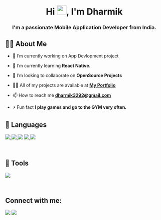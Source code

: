 <h1 align="center">Hi <img src="https://raw.githubusercontent.com/MartinHeinz/MartinHeinz/master/wave.gif" width="30px">, I'm Dharmik</h1>
<h3 align="center">I'm a passionate Mobile Application Developer from India.</h3>


## 🙋‍♂️ About Me

- 🔭 I’m currently working on App Devlopment project

- 🌱 I’m currently learning **React Native.**

- 👯 I’m looking to collaborate on **OpenSource Projects**

- 👨‍💻 All of my projects are available at **[My Portfolio](https://dharmikpatel.me)**

- 📫 How to reach me **dharmik3292@gmail.com**

- ⚡ Fun fact **I play games and go to the GYM very often.**

## 🚀 Languages 

<p align="left"> 
    <a href="https://www.w3.org/html/" target="_blank"> <img src="https://img.icons8.com/color/48/000000/html-5.png"/> </a> 
    <a href="https://www.w3schools.com/css/" target="_blank"> <img src="https://img.icons8.com/color/48/000000/css3.png"/> </a> 
    <a href="https://www.w3schools.com/css/" target="_blank"> <img src="https://img.icons8.com/color/48/000000/javascript--v1.png"/></a>
    <a href="https://getbootstrap.com" target="_blank"> <img src="https://img.icons8.com/color/48/000000/bootstrap.png"/> </a>
    <a href="https://reactnative.dev/" target="_blank"> <img src="https://img.icons8-react-native-48.png"/> </a>
<!--     <a href="https://www.w3schools.com/css/" target="_blank"> <img src="https://img.icons8.com/color/48/000000/python.png"/></a> -->
</p>
<br/>

## 🚀 Tools

<p align="left">
<!--     <a href="https://www.jetbrains.com/pycharm/" target="_blank"> <img src="https://img.icons8.com/color/50/000000/pycharm.png"/> </a>
    <a href="https://www.sublimetext.com/" target="_blank"> <img src="https://img.icons8.com/fluent/48/000000/sublime-text.png"/> </a>
    <a href="https://www.anaconda.com/" target="_blank"> <img src="https://img.icons8.com/dusk/64/000000/anaconda.png"/> </a> -->
    <a href="https://visualstudio.microsoft.com/" target="_blank"> <img src="https://img.icons8.com/color/48/000000/visual-studio.png"/> </a>
</p>    
<br/>

## Connect with me:
<p align="left">

<a href = "https://www.linkedin.com/in/dharmikpatel188/"><img src="https://img.icons8.com/fluent/48/000000/linkedin.png"/></a>
<a href = "https://www.instagram.com/dharmik18_8/"><img src="https://img.icons8.com/fluent/48/000000/instagram-new.png"/></a>

</p>
